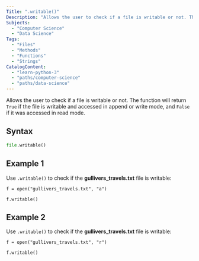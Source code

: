 ```yaml
---
Title: ".writable()"
Description: "Allows the user to check if a file is writable or not. The function will return True if the file is writable and accessed in append or write mode, and False if it was accessed in read mode."
Subjects:
  - "Computer Science"
  - "Data Science"
Tags:
  - "Files"
  - "Methods"
  - "Functions"
  - "Strings"
CatalogContent:
  - "learn-python-3"
  - "paths/computer-science"
  - "paths/data-science"
---
```




Allows the user to check if a file is writable or not. The function will return `True` if the file is writable and accessed in append or write mode, and `False` if it was accessed in read mode.

## Syntax

```py
file.writable()
```

## Example 1

Use `.writable()` to check if the **gullivers_travels.txt** file is writable:

```codebyte/python
f = open("gullivers_travels.txt", "a")

f.writable()
```

## Example 2

Use `.writable()` to check if the **gullivers_travels.txt** file is writable:

```codebyte/python
f = open("gullivers_travels.txt", "r")

f.writable()
```
